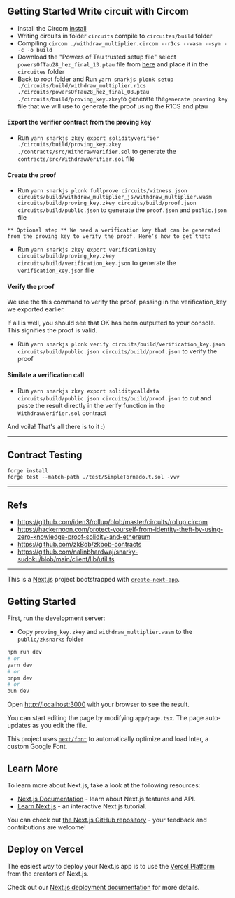 ## Getting Started Write circuit with Circom

- Install the Circom [install](https://docs.circom.io/getting-started/installation/)
- Writing circuits in folder `circuits` compile to `circuites/build` folder
- Compiling `circom ./withdraw_multiplier.circom --r1cs --wasm --sym --c -o build`
- Download the "Powers of Tau trusted setup file" select `powersOfTau28_hez_final_13.ptau` file from [here](https://github.com/iden3/snarkjs#7-prepare-phase-2) and place it in the `circuites` folder
- Back to root folder and Run `yarn snarkjs plonk setup ./circuits/build/withdraw_multiplier.r1cs ./circuits/powersOfTau28_hez_final_08.ptau ./circuits/build/proving_key.zkey`to generate the`generate proving key` file that we will use to generate the proof using the R1CS and ptau

#### Export the verifier contract from the proving key

- Run `yarn snarkjs zkey export solidityverifier ./circuits/build/proving_key.zkey ./contracts/src/WithdrawVerifier.sol` to generate the `contracts/src/WithdrawVerifier.sol` file

#### Create the proof

- Run `yarn snarkjs plonk fullprove circuits/witness.json circuits/build/withdraw_multiplier_js/withdraw_multiplier.wasm circuits/build/proving_key.zkey circuits/build/proof.json circuits/build/public.json` to generate the `proof.json` and `public.json` file

`** Optional step **
We need a verification key that can be generated from the proving key to verify the proof. Here’s how to get that:`

- Run `yarn snarkjs zkey export verificationkey circuits/build/proving_key.zkey circuits/build/verification_key.json` to generate the `verification_key.json` file

#### Verify the proof

We use the this command to verify the proof, passing in the verification_key we exported earlier.

If all is well, you should see that OK has been outputted to your console. This signifies the proof is valid.

- Run `yarn snarkjs plonk verify circuits/build/verification_key.json circuits/build/public.json circuits/build/proof.json` to verify the proof

#### Similate a verification call

- Run `yarn snarkjs zkey export soliditycalldata circuits/build/public.json circuits/build/proof.json` to cut and paste the result directly in the verify function in the `WithdrawVerifier.sol` contract

And voila! That's all there is to it :)

---

## Contract Testing

```
forge install
forge test --match-path ./test/SimpleTornado.t.sol -vvv
```

---

## Refs

- https://github.com/iden3/rollup/blob/master/circuits/rollup.circom
- https://hackernoon.com/protect-yourself-from-identity-theft-by-using-zero-knowledge-proof-solidity-and-ethereum
- https://github.com/zkBob/zkbob-contracts
- https://github.com/nalinbhardwaj/snarky-sudoku/blob/main/client/lib/util.ts

---

This is a [Next.js](https://nextjs.org/) project bootstrapped with [`create-next-app`](https://github.com/vercel/next.js/tree/canary/packages/create-next-app).

## Getting Started

First, run the development server:

- Copy `proving_key.zkey` and `withdraw_multiplier.wasm` to the `public/zksnarks` folder

```bash
npm run dev
# or
yarn dev
# or
pnpm dev
# or
bun dev
```

Open [http://localhost:3000](http://localhost:3000) with your browser to see the result.

You can start editing the page by modifying `app/page.tsx`. The page auto-updates as you edit the file.

This project uses [`next/font`](https://nextjs.org/docs/basic-features/font-optimization) to automatically optimize and load Inter, a custom Google Font.

## Learn More

To learn more about Next.js, take a look at the following resources:

- [Next.js Documentation](https://nextjs.org/docs) - learn about Next.js features and API.
- [Learn Next.js](https://nextjs.org/learn) - an interactive Next.js tutorial.

You can check out [the Next.js GitHub repository](https://github.com/vercel/next.js/) - your feedback and contributions are welcome!

## Deploy on Vercel

The easiest way to deploy your Next.js app is to use the [Vercel Platform](https://vercel.com/new?utm_medium=default-template&filter=next.js&utm_source=create-next-app&utm_campaign=create-next-app-readme) from the creators of Next.js.

Check out our [Next.js deployment documentation](https://nextjs.org/docs/deployment) for more details.
